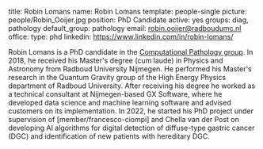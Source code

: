 title: Robin Lomans
name: Robin Lomans
template: people-single
picture: people/Robin_Ooijer.jpg
position: PhD Candidate
active: yes
groups: diag, pathology
default_group: pathology
email: robin.ooijer@radboudumc.nl
office: 
type: phd
linkedin: https://www.linkedin.com/in/robin-lomans/

Robin Lomans is a PhD candidate in the [Computational Pathology group](https://www.computationalpathologygroup.eu/). In 2018, he received his Master's degree (cum laude) in Physics and Astronomy from Radboud University Nijmegen. He performed his Master's research in the Quantum Gravity group of the High Energy Physics department of Radboud University. After receiving his degree he worked as a technical consultant at Nijmegen-based GX Software, where he developed data science and machine learning software and advised customers on its implementation. In 2022, he started his PhD project under supervision of [member/francesco-ciompi] and Chella van der Post on developing AI algorithms for digital detection of diffuse-type gastric cancer (DGC) and identification of new patients with hereditary DGC.
